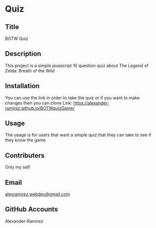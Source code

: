 # Quiz

  ## Title
  BOTW Quiz

  ## Description
   This project is a simple javascript 10 question quiz about The Legend of Zelda: Breath of the Wild
   

  ## Installation
  You can use the link in order to take the quiz or if you want to make changes then you can clone
  Link: https://alexander-ramirez.github.io/BOTWquizGame/ 

  ## Usage
  The usage is for users that want a simple quiz that they can take to see if they know the game

  ## Contributers
  Only my self

  ## Email
  alexramirez.webdev@gmail.com

  ## GitHub Accounts
  Alexander-Ramirez
